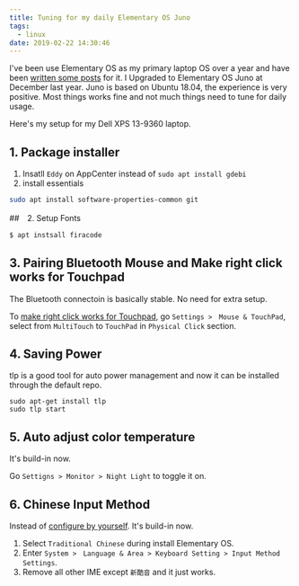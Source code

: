 ```yaml
---
title: Tuning for my daily Elementary OS Juno
tags:
  - linux
date: 2019-02-22 14:30:46
---
```


I've been use Elementary OS as my primary laptop OS over a year and have been [written some posts](https://blog.gasolin.idv.tw/2018/02/25/advanced_elementary_os_usage/) for it.
I Upgraded to Elementary OS Juno at December last year. Juno is based on Ubuntu 18.04, the experience is very positive. Most things works fine and not much things need to tune for daily usage.

Here's my setup for my Dell XPS 13-9360 laptop.

## 1. Package installer

1. Insatll `Eddy` on AppCenter instead of `sudo apt install gdebi`
2. install essentials

  ```sh
  sudo apt install software-properties-common git
  ```

##　2. Setup Fonts

```sh
$ apt instsall firacode
```

## 3. Pairing Bluetooth Mouse and Make right click works for Touchpad

The Bluetooth connectoin is basically stable. No need for extra setup.

To [make right click works for Touchpad](https://elementaryos.stackexchange.com/questions/16548/touchpad-right-button-not-working-for-right-click-on-juno), go `Settings >　Mouse & TouchPad`, select from `MultiTouch` to `TouchPad` in `Physical Click` section.

## 4. Saving Power

tlp is a good tool for auto power management and now it can be installed through the default repo.

```
sudo apt-get install tlp
sudo tlp start
```

## 5. Auto adjust color temperature

It's build-in now.

Go `Settigns > Monitor > Night Light` to toggle it on.

## 6. Chinese Input Method

Instead of [configure by yourself](https://blog.gasolin.idv.tw/2017/11/04/chinese-in-elementary-os/). It's build-in now.

1. Select `Traditional Chinese` during install Elementary OS.
2. Enter `System >　Language & Area > Keyboard Setting > Input Method Settings`.
3. Remove all other IME except `新酷音` and it just works.
